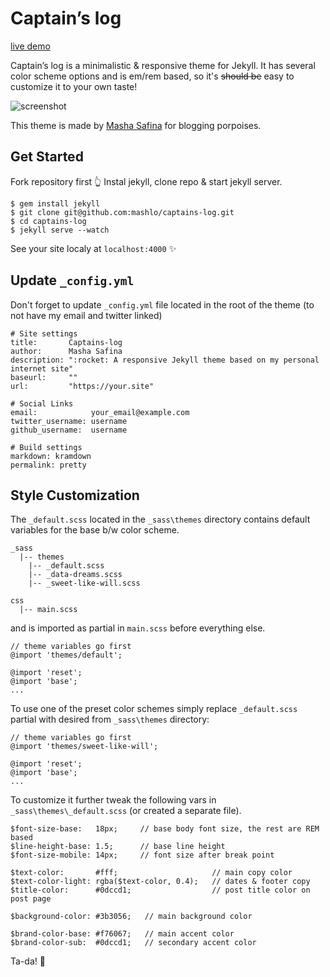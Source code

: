 # Captain’s log

[live demo](http://mashlo.github.io/captains-log/)

Captain’s log is a minimalistic & responsive theme for Jekyll. It has several color scheme options and is em/rem based, so it's ~~should be~~ easy to customize it to your own taste!

![screenshot](https://raw.githubusercontent.com/mashlo/captains-log/gh-pages/assets/preview.png)

This theme is made by [Masha Safina](http://masha.space) for blogging porpoises.

## Get Started
Fork repository first 👆 Instal jekyll, clone repo & start jekyll server.

```
$ gem install jekyll
$ git clone git@github.com:mashlo/captains-log.git
$ cd captains-log
$ jekyll serve --watch
```

See your site localy at `localhost:4000` ✨

## Update `_config.yml`

Don't forget to update `_config.yml` file located in the root of the theme (to not have my email and twitter linked)

```
# Site settings
title:       Captains-log
author:      Masha Safina
description: ":rocket: A responsive Jekyll theme based on my personal internet site"
baseurl:     "" 
url:         "https://your.site" 

# Social Links
email:            your_email@example.com
twitter_username: username
github_username:  username

# Build settings
markdown: kramdown
permalink: pretty
```

## Style Customization

The `_default.scss` located in the `_sass\themes` directory contains default variables for the base b/w color scheme. 

```
_sass
  |-- themes
    |-- _default.scss
    |-- _data-dreams.scss
    |-- _sweet-like-will.scss

css
  |-- main.scss
```

and is imported as partial in `main.scss` before everything else.

```
// theme variables go first
@import 'themes/default';

@import 'reset';
@import 'base';
...
```

To use one of the preset color schemes simply replace `_default.scss` partial with desired from `_sass\themes` directory:

```
// theme variables go first
@import 'themes/sweet-like-will';

@import 'reset';
@import 'base';
...
```

To customize it further tweak the following vars in `_sass\themes\_default.scss` (or created a separate file).

```
$font-size-base:   18px;     // base body font size, the rest are REM based
$line-height-base: 1.5;      // base line height
$font-size-mobile: 14px;     // font size after break point 

$text-color:       #fff;                     // main copy color
$text-color-light: rgba($text-color, 0.4);   // dates & footer copy
$title-color:      #0dccd1;                  // post title color on post page

$background-color: #3b3056;   // main background color

$brand-color-base: #f76067;   // main accent color
$brand-color-sub:  #0dccd1;   // secondary accent color
```

Ta-da! 🎉

